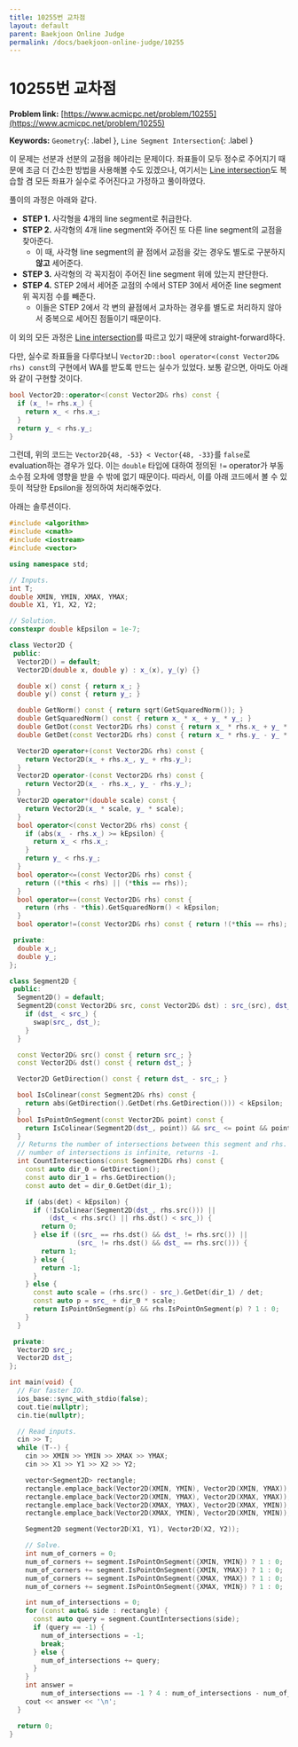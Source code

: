 ```yaml
---
title: 10255번 교차점
layout: default
parent: Baekjoon Online Judge
permalink: /docs/baekjoon-online-judge/10255
---
```


# 10255번 교차점

**Problem link:** [https://www.acmicpc.net/problem/10255](https://www.acmicpc.net/problem/10255)

**Keywords:** `Geometry`{: .label }, `Line Segment Intersection`{: .label }

이 문제는 선분과 선분의 교점을 헤아리는 문제이다.
좌표들이 모두 정수로 주어지기 때문에 조금 더 간소한 방법을 사용해볼 수도 있겠으나, 여기서는 [Line intersection](/docs/geometric-algorithms/01-line-intersection)도 복습할 겸 모든 좌표가 실수로 주어진다고 가정하고 풀이하였다.

풀이의 과정은 아래와 같다.

- **STEP 1.** 사각형을 4개의 line segment로 취급한다.
- **STEP 2.** 사각형의 4개 line segment와 주어진 또 다른 line segment의 교점을 찾아준다.
  - 이 때, 사각형 line segment의 끝 점에서 교점을 갖는 경우도 별도로 구분하지 **않고** 세어준다.
- **STEP 3.** 사각형의 각 꼭지점이 주어진 line segment 위에 있는지 판단한다.
- **STEP 4.** STEP 2에서 세어준 교점의 수에서 STEP 3에서 세어준 line segment 위 꼭지점 수를 빼준다.
  - 이들은 STEP 2에서 각 변의 끝점에서 교차하는 경우를 별도로 처리하지 않아서 중복으로 세어진 점들이기 때문이다. 

이 외의 모든 과정은 [Line intersection](/docs/geometric-algorithms/01-line-intersection)를 따르고 있기 때문에 straight-forward하다.

다만, 실수로 좌표들을 다루다보니 `Vector2D::bool operator<(const Vector2D& rhs) const`의 구현에서 WA를 받도록 만드는 실수가 있었다.
보통 같으면, 아마도 아래와 같이 구현할 것이다.

```cpp
bool Vector2D::operator<(const Vector2D& rhs) const {
  if (x_ != rhs.x_) {
    return x_ < rhs.x_;
  }
  return y_ < rhs.y_;
}
```

그런데, 위의 코드는 `Vector2D{48, -53} < Vector{48, -33}`를 `false`로 evaluation하는 경우가 있다.
이는 `double` 타입에 대하여 정의된 `!=` operator가 부동소수점 오차에 영향을 받을 수 밖에 없기 때문이다.
따라서, 이를 아래 코드에서 볼 수 있듯이 적당한 Epsilon을 정의하여 처리해주었다.

아래는 솔루션이다.

```cpp
#include <algorithm>
#include <cmath>
#include <iostream>
#include <vector>

using namespace std;

// Inputs.
int T;
double XMIN, YMIN, XMAX, YMAX;
double X1, Y1, X2, Y2;

// Solution.
constexpr double kEpsilon = 1e-7;

class Vector2D {
 public:
  Vector2D() = default;
  Vector2D(double x, double y) : x_(x), y_(y) {}

  double x() const { return x_; }
  double y() const { return y_; }

  double GetNorm() const { return sqrt(GetSquaredNorm()); }
  double GetSquaredNorm() const { return x_ * x_ + y_ * y_; }
  double GetDot(const Vector2D& rhs) const { return x_ * rhs.x_ + y_ * rhs.y_; }
  double GetDet(const Vector2D& rhs) const { return x_ * rhs.y_ - y_ * rhs.x_; }

  Vector2D operator+(const Vector2D& rhs) const {
    return Vector2D(x_ + rhs.x_, y_ + rhs.y_);
  }
  Vector2D operator-(const Vector2D& rhs) const {
    return Vector2D(x_ - rhs.x_, y_ - rhs.y_);
  }
  Vector2D operator*(double scale) const {
    return Vector2D(x_ * scale, y_ * scale);
  }
  bool operator<(const Vector2D& rhs) const {
    if (abs(x_ - rhs.x_) >= kEpsilon) {
      return x_ < rhs.x_;
    }
    return y_ < rhs.y_;
  }
  bool operator<=(const Vector2D& rhs) const {
    return ((*this < rhs) || (*this == rhs));
  }
  bool operator==(const Vector2D& rhs) const {
    return (rhs - *this).GetSquaredNorm() < kEpsilon;
  }
  bool operator!=(const Vector2D& rhs) const { return !(*this == rhs); }

 private:
  double x_;
  double y_;
};

class Segment2D {
 public:
  Segment2D() = default;
  Segment2D(const Vector2D& src, const Vector2D& dst) : src_(src), dst_(dst) {
    if (dst_ < src_) {
      swap(src_, dst_);
    }
  }

  const Vector2D& src() const { return src_; }
  const Vector2D& dst() const { return dst_; }

  Vector2D GetDirection() const { return dst_ - src_; }

  bool IsColinear(const Segment2D& rhs) const {
    return abs(GetDirection().GetDet(rhs.GetDirection())) < kEpsilon;
  }
  bool IsPointOnSegment(const Vector2D& point) const {
    return IsColinear(Segment2D(dst_, point)) && src_ <= point && point <= dst_;
  }
  // Returns the number of intersections between this segment and rhs. If the
  // number of intersections is infinite, returns -1.
  int CountIntersections(const Segment2D& rhs) const {
    const auto dir_0 = GetDirection();
    const auto dir_1 = rhs.GetDirection();
    const auto det = dir_0.GetDet(dir_1);

    if (abs(det) < kEpsilon) {
      if (!IsColinear(Segment2D(dst_, rhs.src())) ||
          (dst_ < rhs.src() || rhs.dst() < src_)) {
        return 0;
      } else if ((src_ == rhs.dst() && dst_ != rhs.src()) ||
                 (src_ != rhs.dst() && dst_ == rhs.src())) {
        return 1;
      } else {
        return -1;
      }
    } else {
      const auto scale = (rhs.src() - src_).GetDet(dir_1) / det;
      const auto p = src_ + dir_0 * scale;
      return IsPointOnSegment(p) && rhs.IsPointOnSegment(p) ? 1 : 0;
    }
  }

 private:
  Vector2D src_;
  Vector2D dst_;
};

int main(void) {
  // For faster IO.
  ios_base::sync_with_stdio(false);
  cout.tie(nullptr);
  cin.tie(nullptr);

  // Read inputs.
  cin >> T;
  while (T--) {
    cin >> XMIN >> YMIN >> XMAX >> YMAX;
    cin >> X1 >> Y1 >> X2 >> Y2;

    vector<Segment2D> rectangle;
    rectangle.emplace_back(Vector2D(XMIN, YMIN), Vector2D(XMIN, YMAX));
    rectangle.emplace_back(Vector2D(XMIN, YMAX), Vector2D(XMAX, YMAX));
    rectangle.emplace_back(Vector2D(XMAX, YMAX), Vector2D(XMAX, YMIN));
    rectangle.emplace_back(Vector2D(XMAX, YMIN), Vector2D(XMIN, YMIN));

    Segment2D segment(Vector2D(X1, Y1), Vector2D(X2, Y2));

    // Solve.
    int num_of_corners = 0;
    num_of_corners += segment.IsPointOnSegment({XMIN, YMIN}) ? 1 : 0;
    num_of_corners += segment.IsPointOnSegment({XMIN, YMAX}) ? 1 : 0;
    num_of_corners += segment.IsPointOnSegment({XMAX, YMAX}) ? 1 : 0;
    num_of_corners += segment.IsPointOnSegment({XMAX, YMIN}) ? 1 : 0;

    int num_of_intersections = 0;
    for (const auto& side : rectangle) {
      const auto query = segment.CountIntersections(side);
      if (query == -1) {
        num_of_intersections = -1;
        break;
      } else {
        num_of_intersections += query;
      }
    }
    int answer =
        num_of_intersections == -1 ? 4 : num_of_intersections - num_of_corners;
    cout << answer << '\n';
  }

  return 0;
}
```

<script src="https://utteranc.es/client.js"
        repo="i-am-wonseoklee/i-am-wonseoklee.github.io"
        issue-term="pathname"
        theme="github-dark-orange"
        crossorigin="anonymous"
        async>
</script>